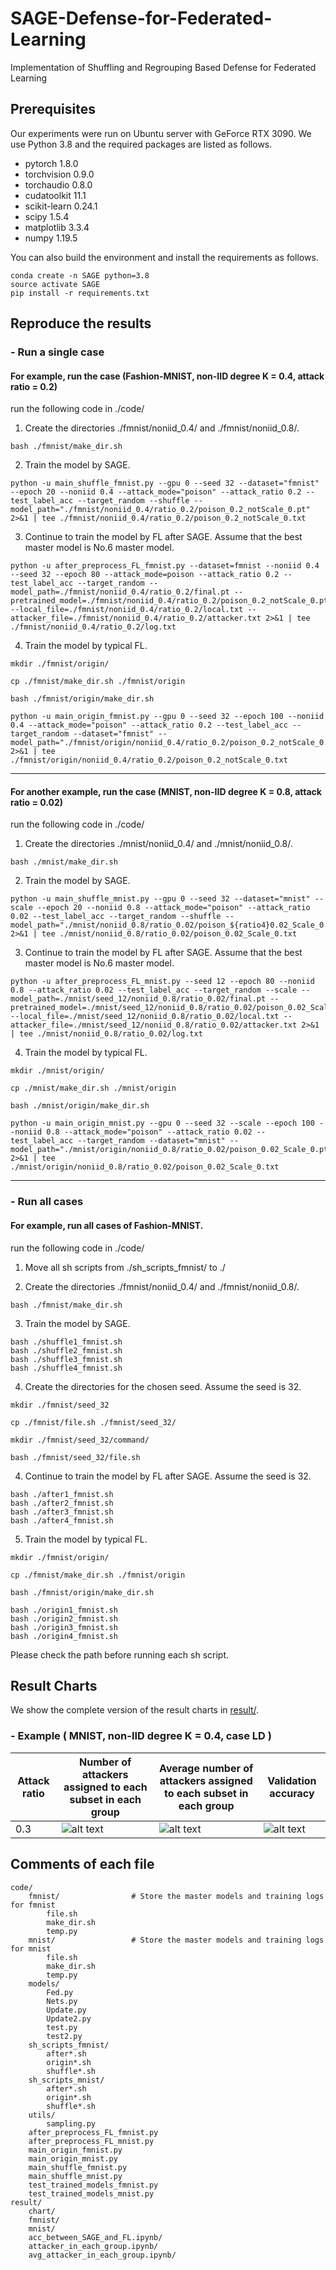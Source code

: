 # SAGE-Defense-for-Federated-Learning

Implementation of Shuffling and Regrouping Based Defense for Federated Learning

## Prerequisites

Our experiments were run on Ubuntu server with GeForce RTX 3090. We use Python 3.8 and the required packages are listed as follows.

- pytorch 1.8.0
- torchvision 0.9.0
- torchaudio 0.8.0
- cudatoolkit 11.1
- scikit-learn 0.24.1
- scipy 1.5.4
- matplotlib 3.3.4
- numpy 1.19.5

You can also build the environment and install the requirements as follows.

```
conda create -n SAGE python=3.8
source activate SAGE
pip install -r requirements.txt 
```

## Reproduce the results

### - Run a single case

#### For example, run the case (Fashion-MNIST, non-IID degree K = 0.4, attack ratio = 0.2)

run the following code in ./code/

1. Create the directories ./fmnist/noniid_0.4/ and ./fmnist/noniid_0.8/.

```
bash ./fmnist/make_dir.sh
```

2. Train the model by SAGE.

```
python -u main_shuffle_fmnist.py --gpu 0 --seed 32 --dataset="fmnist" --epoch 20 --noniid 0.4 --attack_mode="poison" --attack_ratio 0.2 --test_label_acc --target_random --shuffle --model_path="./fmnist/noniid_0.4/ratio_0.2/poison_0.2_notScale_0.pt" 2>&1 | tee ./fmnist/noniid_0.4/ratio_0.2/poison_0.2_notScale_0.txt
```

3. Continue to train the model by FL after SAGE. Assume that the best master model is No.6 master model.

```
python -u after_preprocess_FL_fmnist.py --dataset=fmnist --noniid 0.4 --seed 32 --epoch 80 --attack_mode=poison --attack_ratio 0.2 --test_label_acc --target_random --model_path=./fmnist/noniid_0.4/ratio_0.2/final.pt --pretrained_model=./fmnist/noniid_0.4/ratio_0.2/poison_0.2_notScale_0.pt(6).pt1 --local_file=./fmnist/noniid_0.4/ratio_0.2/local.txt --attacker_file=./fmnist/noniid_0.4/ratio_0.2/attacker.txt 2>&1 | tee ./fmnist/noniid_0.4/ratio_0.2/log.txt
```

4. Train the model by typical FL.

```
mkdir ./fmnist/origin/

cp ./fmnist/make_dir.sh ./fmnist/origin

bash ./fmnist/origin/make_dir.sh

python -u main_origin_fmnist.py --gpu 0 --seed 32 --epoch 100 --noniid 0.4 --attack_mode="poison" --attack_ratio 0.2 --test_label_acc --target_random --dataset="fmnist" --model_path="./fmnist/origin/noniid_0.4/ratio_0.2/poison_0.2_notScale_0.pt" 2>&1 | tee ./fmnist/origin/noniid_0.4/ratio_0.2/poison_0.2_notScale_0.txt
```

___


#### For another example, run the case (MNIST, non-IID degree K = 0.8, attack ratio = 0.02)

run the following code in ./code/

1. Create the directories ./mnist/noniid_0.4/ and ./mnist/noniid_0.8/.

```
bash ./mnist/make_dir.sh
```

2. Train the model by SAGE.

```
python -u main_shuffle_mnist.py --gpu 0 --seed 32 --dataset="mnist" --scale --epoch 20 --noniid 0.8 --attack_mode="poison" --attack_ratio 0.02 --test_label_acc --target_random --shuffle --model_path="./mnist/noniid_0.8/ratio_0.02/poison_${ratio4}0.02_Scale_0.pt" 2>&1 | tee ./mnist/noniid_0.8/ratio_0.02/poison_0.02_Scale_0.txt
```

3. Continue to train the model by FL after SAGE. Assume that the best master model is No.6 master model.

```
python -u after_preprocess_FL_mnist.py --seed 12 --epoch 80 --noniid 0.8 --attack_ratio 0.02 --test_label_acc --target_random --scale --model_path=./mnist/seed_12/noniid_0.8/ratio_0.02/final.pt --pretrained_model=./mnist/seed_12/noniid_0.8/ratio_0.02/poison_0.02_Scale_0.pt(4).pt1 --local_file=./mnist/seed_12/noniid_0.8/ratio_0.02/local.txt --attacker_file=./mnist/seed_12/noniid_0.8/ratio_0.02/attacker.txt 2>&1 | tee ./mnist/noniid_0.8/ratio_0.02/log.txt
```

4. Train the model by typical FL.

```
mkdir ./mnist/origin/

cp ./mnist/make_dir.sh ./mnist/origin

bash ./mnist/origin/make_dir.sh

python -u main_origin_mnist.py --gpu 0 --seed 32 --scale --epoch 100 --noniid 0.8 --attack_mode="poison" --attack_ratio 0.02 --test_label_acc --target_random --dataset="mnist" --model_path="./mnist/origin/noniid_0.8/ratio_0.02/poison_0.02_Scale_0.pt" 2>&1 | tee ./mnist/origin/noniid_0.8/ratio_0.02/poison_0.02_Scale_0.txt
```
___

### - Run all cases

#### For example, run all cases of Fashion-MNIST.

run the following code in ./code/

1. Move all sh scripts from ./sh_scripts_fmnist/ to ./

2. Create the directories ./fmnist/noniid_0.4/ and ./fmnist/noniid_0.8/.

```
bash ./fmnist/make_dir.sh
```

3. Train the model by SAGE.

```
bash ./shuffle1_fmnist.sh
bash ./shuffle2_fmnist.sh
bash ./shuffle3_fmnist.sh
bash ./shuffle4_fmnist.sh
```

4. Create the directories for the chosen seed. Assume the seed is 32.

```
mkdir ./fmnist/seed_32

cp ./fmnist/file.sh ./fmnist/seed_32/

mkdir ./fmnist/seed_32/command/

bash ./fmnist/seed_32/file.sh
```

4. Continue to train the model by FL after SAGE. Assume the seed is 32.

```
bash ./after1_fmnist.sh
bash ./after2_fmnist.sh
bash ./after3_fmnist.sh
bash ./after4_fmnist.sh
```

5. Train the model by typical FL.

```
mkdir ./fmnist/origin/

cp ./fmnist/make_dir.sh ./fmnist/origin

bash ./fmnist/origin/make_dir.sh

bash ./origin1_fmnist.sh
bash ./origin2_fmnist.sh
bash ./origin3_fmnist.sh
bash ./origin4_fmnist.sh
```

Please check the path before running each sh script.

## Result Charts

We show the complete version of the result charts in [result/](https://github.com/Charl0tte19/SAGE-Defense-for-Federated-Learning/tree/main/result).

### - Example ( MNIST, non-IID degree K = 0.4, case LD )

 Attack ratio  | Number of attackers assigned to each subset in each group | Average number of attackers assigned to each subset in each group | Validation accuracy
 ------------- |-------------| ----------- | --------------
 0.3      | ![alt text](https://raw.githubusercontent.com/Charl0tte19/SAGE-Defense-for-Federated-Learning/main/result/chart/amount/noniid_0.4_ratio_0.3_mnist_regroup.png) | ![alt text](https://raw.githubusercontent.com/Charl0tte19/SAGE-Defense-for-Federated-Learning/main/result/chart/amount/noniid_0.4_ratio_0.3_mnist_attacker_in_group.png) | ![alt text](https://github.com/Charl0tte19/SAGE-Defense-for-Federated-Learning/blob/main/result/chart/accuracy/noniid_0.4_ratio_0.3_mnist_acc.png)

## Comments of each file

```
code/                      
    fmnist/                # Store the master models and training logs for fmnist
        file.sh
        make_dir.sh
        temp.py
    mnist/                 # Store the master models and training logs for mnist
        file.sh
        make_dir.sh
        temp.py
    models/                
        Fed.py
        Nets.py
        Update.py
        Update2.py
        test.py
        test2.py
    sh_scripts_fmnist/
        after*.sh
        origin*.sh
        shuffle*.sh
    sh_scripts_mnist/
        after*.sh
        origin*.sh
        shuffle*.sh
    utils/
        sampling.py
    after_preprocess_FL_fmnist.py
    after_preprocess_FL_mnist.py
    main_origin_fmnist.py
    main_origin_mnist.py
    main_shuffle_fmnist.py
    main_shuffle_mnist.py
    test_trained_models_fmnist.py
    test_trained_models_mnist.py
result/
    chart/
    fmnist/
    mnist/
    acc_between_SAGE_and_FL.ipynb/
    attacker_in_each_group.ipynb/
    avg_attacker_in_each_group.ipynb/
```

